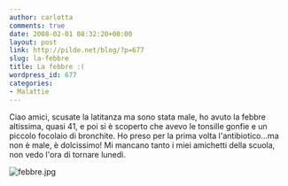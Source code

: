 ```yaml
---
author: carlotta
comments: true
date: 2008-02-01 08:32:20+00:00
layout: post
link: http://pilde.net/blog/?p=677
slug: la-febbre
title: La febbre :(
wordpress_id: 677
categories:
- Malattie
---
```


Ciao amici, scusate la latitanza ma sono stata male, ho avuto la febbre altissima, quasi 41, e poi si è scoperto che avevo le tonsille gonfie e un piccolo focolaio di bronchite. Ho preso per la prima volta l'antibiotico...ma non è male, è dolcissimo!
Mi mancano tanto i miei amichetti della scuola, non vedo l'ora di tornare lunedì.

![febbre.jpg](http://pilde.net/blog/wp-content/uploads/2008/02/febbre.jpg)




